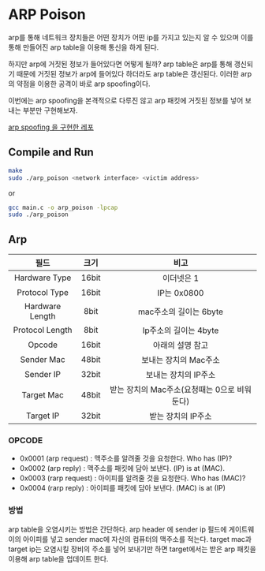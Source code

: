 # ARP Poison

arp를 통해 네트워크 장치들은 어떤 장치가 어떤 ip를 가지고 있는지 알 수 있으며 
이를 통해 만들어진 arp table을 이용해 통신을 하게 된다.

하지만 arp에 거짓된 정보가 들어있다면 어떻게 될까?
arp table은 arp를 통해 갱신되기 때문에 거짓된 정보가 arp에 들어있다 하더라도 arp table은 갱신된다.
이러한 arp의 약점을 이용한 공격이 바로 arp spoofing이다.

이번에는 arp spoofing을 본격적으로 다루진 않고 arp 패킷에 거짓된 정보를 넣어 보내는 부분만 구현해보자.

[arp spoofing 을 구현한 레포](https://github.com/hwangseonu/arp_spoof)


## Compile and Run

```bash
make
sudo ./arp_poison <network interface> <victim address>
```
or 
```bash
gcc main.c -o arp_poison -lpcap
sudo ./arp_poison
```

## Arp

| 필드 | 크기 | 비고 |
|:---:|:---:|:---:|
| Hardware Type | 16bit | 이더넷은 1 |
| Protocol Type | 16bit | IP는 0x0800 |
| Hardware Length | 8bit | mac주소의 길이는 6byte |
| Protocol Length | 8bit | Ip주소의 길이는 4byte |
| Opcode | 16bit | 아래의 설명 참고 |
| Sender Mac | 48bit | 보내는 장치의 Mac주소 |
| Sender IP | 32bit | 보내는 장치의 IP주소 |
| Target Mac | 48bit | 받는 장치의 Mac주소(요청때는 0으로 비워둔다) |
| Target IP | 32bit | 받는 장치의 IP주소 |

### OPCODE

- 0x0001 (arp request) : 맥주소를 알려줄 것을 요청한다. Who has (IP)?
- 0x0002 (arp reply) : 맥주소를 패킷에 담아 보낸다. (IP) is at (MAC).
- 0x0003 (rarp request) : 아이피를 알려줄 것을 요청한다. Who has (MAC)?
- 0x0004 (rarp reply) : 아이피를 패킷에 담아 보낸다. (MAC) is at (IP)

### 방법

arp table을 오염시키는 방법은 간단하다.
arp header 에 sender ip 필드에 게이트웨이의 아이피를 넣고 sender mac에 자신의 컴퓨터의 맥주소를 적는다.
target mac과 target ip는 오염시킬 장비의 주소를 넣어 보내기만 하면
target에서는 받은 arp 패킷을 이용해 arp table을 업데이트 한다.


